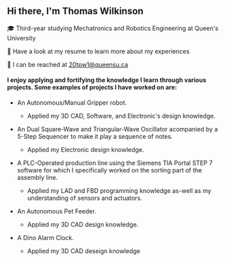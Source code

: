 ## Hi there, I'm Thomas Wilkinson

🎓 Third-year studying Mechatronics and Robotics Engineering at Queen's University

📄 Have a look at my resume to learn more about my experiences

📧 I can be reached at 20tpw1@queensu.ca



#### I enjoy applying and fortifying the knowledge I learn through various projects. Some examples of projects I have worked on are:


- An Autonomous/Manual Gripper robot.
    - Applied my 3D CAD, Software, and Electronic's design knowledge.

  
- An Dual Square-Wave and Triangular-Wave Oscillator acompanied by a 5-Step Sequencer to make it play a sequence of notes.
    - Applied my Electronic design knowledge.

  
- A PLC-Operated production line using the Siemens TIA Portal STEP 7 software for which I specifically worked on the sorting part of the assembly line.
    - Applied my LAD and FBD programming knowledge as-well as my understanding of sensors and actuators.


- An Autonomous Pet Feeder.
    - Applied my 3D CAD design knowledge.

      
- A Dino Alarm Clock.
    - Applied my 3D CAD deseign knowledge 
  


